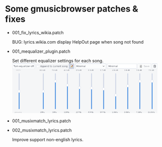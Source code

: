 Some gmusicbrowser patches & fixes
==================================

- 001_fix_lyrics_wikia.patch

    BUG: lyrics.wikia.com display HelpOut page when song not found

- 001_mequalizer_plugin.patch

    Set different equalizer settings for each song.
    ![image (16K)][scrshot img]

- 001_musixmatch_lyrics.patch
- 002_musixmatch_lyrics.patch

    Improve support non-english lyrics.

[scrshot img]: https://raw.githubusercontent.com/chinarulezzz/gmusicbrowser_patches/master/mequalizer.png
